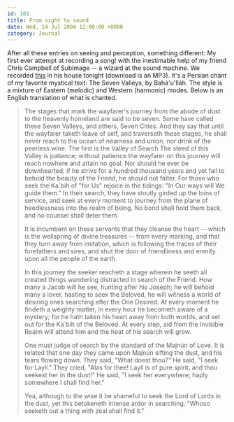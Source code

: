 ```yaml
---
id: 102
title: From sight to sound
date: Wed, 14 Jul 2004 12:00:00 +0000
category: Journal
---
```


After all these entries on seeing and perception, something different:
My first ever attempt at recording a song! with the inestimable help of
my friend Chris Campbell of Subimage -- a wizard at the sound machine.
We recorded [this](mp3/haftvadi.mp3) in his house tonight (download is an MP3).  It's a
Persian chant of my favorite mystical text: The Seven Valleys, by
Bahá'u'lláh.  The style is a mixture of Eastern (melodic) and Western
(harmonic) modes.  Below is an English translation of what is chanted.

> The stages that mark the wayfarer's journey from the abode of dust to
> the heavenly homeland are said to be seven.  Some have called these
> Seven Valleys, and others, Seven Cities.  And they say that until the
> wayfarer taketh leave of self, and traverseth these stages, he shall
> never reach to the ocean of nearness and union, nor drink of the
> peerless wine.  The first is the Valley of Search The steed of this
> Valley is patience; without patience the wayfarer on this journey will
> reach nowhere and attain no goal.  Nor should he ever be downhearted;
> if he strive for a hundred thousand years and yet fail to behold the
> beauty of the Friend, he should not falter.  For those who seek the
> Ka`bih of "for Us" rejoice in the tidings: "In Our ways will We guide
> them."  In their search, they have stoutly girded up the loins of
> service, and seek at every moment to journey from the plane of
> heedlessness into the realm of being.  No bond shall hold them back,
> and no counsel shall deter them.
> 
> It is incumbent on these servants that they cleanse the heart -- which
> is the wellspring of divine treasures -- from every marking, and that
> they turn away from imitation, which is following the traces of their
> forefathers and sires, and shut the door of friendliness and enmity
> upon all the people of the earth.
> 
> In this journey the seeker reacheth a stage wherein he seeth all
> created things wandering distracted in search of the Friend.  How many
> a Jacob will he see, hunting after his Joseph; he will behold many a
> lover, hasting to seek the Beloved, he will witness a world of
> desiring ones searching after the One Desired.  At every moment he
> findeth a weighty matter, in every hour he becometh aware of a
> mystery; for he hath taken his heart away from both worlds, and set
> out for the Ka`bih of the Beloved.  At every step, aid from the
> Invisible Realm will attend him and the heat of his search will grow.
> 
> One must judge of search by the standard of the Majnún of Love.  It is
> related that one day they came upon Majnún sifting the dust, and his
> tears flowing down.  They said, "What doest thou?"  He said, "I seek
> for Laylí."  They cried, "Alas for thee!  Laylí is of pure spirit, and
> thou seekest her in the dust!"  He said, "I seek her everywhere; haply
> somewhere I shall find her."
> 
> Yea, although to the wise it be shameful to seek the Lord of Lords in
> the dust, yet this betokeneth intense ardor in searching.  "Whoso
> seeketh out a thing with zeal shall find it."


